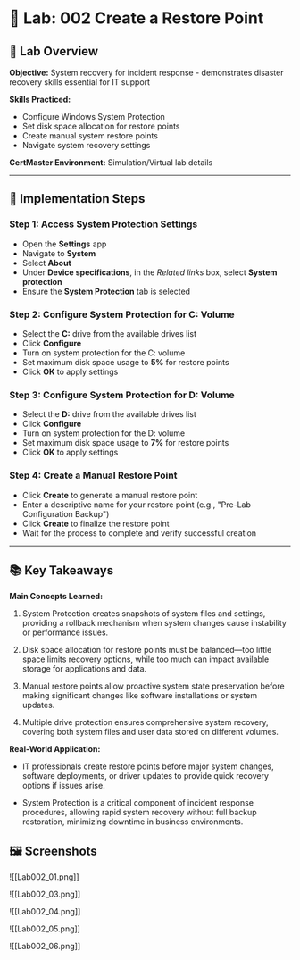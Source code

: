 # 🧪 Lab: 002 Create a Restore Point

## 🎯 Lab Overview

**Objective:** System recovery for incident response - demonstrates disaster recovery skills essential for IT support 

**Skills Practiced:**
- Configure Windows System Protection
- Set disk space allocation for restore points
- Create manual system restore points
- Navigate system recovery settings

**CertMaster Environment:** Simulation/Virtual lab details

---
## 📝 Implementation Steps

### Step 1: Access System Protection Settings

- Open the **Settings** app
- Navigate to **System**
- Select **About**
- Under **Device specifications**, in the _Related links_ box, select **System protection**
- Ensure the **System Protection** tab is selected

### Step 2: Configure System Protection for C: Volume

- Select the **C:** drive from the available drives list
- Click **Configure**
- Turn on system protection for the C: volume
- Set maximum disk space usage to **5%** for restore points
- Click **OK** to apply settings

### Step 3: Configure System Protection for D: Volume

- Select the **D:** drive from the available drives list
- Click **Configure**
- Turn on system protection for the D: volume
- Set maximum disk space usage to **7%** for restore points
- Click **OK** to apply settings

### Step 4: Create a Manual Restore Point

- Click **Create** to generate a manual restore point
- Enter a descriptive name for your restore point (e.g., "Pre-Lab Configuration Backup")
- Click **Create** to finalize the restore point
- Wait for the process to complete and verify successful creation

---

## 📚 Key Takeaways

**Main Concepts Learned:**

1. System Protection creates snapshots of system files and settings, providing a rollback mechanism when system changes cause instability or performance issues.
    
2. Disk space allocation for restore points must be balanced—too little space limits recovery options, while too much can impact available storage for applications and data.
    
3. Manual restore points allow proactive system state preservation before making significant changes like software installations or system updates.
    
4. Multiple drive protection ensures comprehensive system recovery, covering both system files and user data stored on different volumes.
    

**Real-World Application:**

- IT professionals create restore points before major system changes, software deployments, or driver updates to provide quick recovery options if issues arise.
    
- System Protection is a critical component of incident response procedures, allowing rapid system recovery without full backup restoration, minimizing downtime in business environments.
    

## 🖼️ Screenshots

![[Lab002_01.png]]

![[Lab002_03.png]]

![[Lab002_04.png]]

![[Lab002_05.png]]

![[Lab002_06.png]]